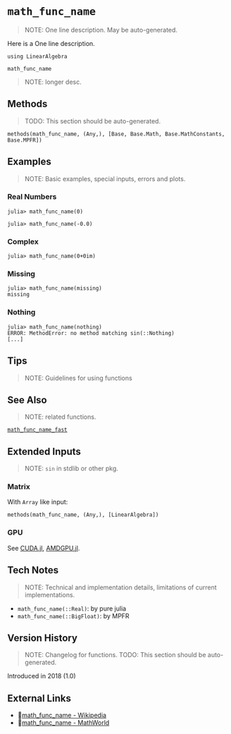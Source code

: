# `math_func_name`
> NOTE: One line description.
> May be auto-generated.

Here is a One line description.

```@setup repl_only
using LinearAlgebra
```
```@docs
math_func_name
```

> NOTE: longer desc.


## Methods
> TODO: This section should be auto-generated.

```@repl
methods(math_func_name, (Any,), [Base, Base.Math, Base.MathConstants, Base.MPFR])
```


## Examples
> NOTE: Basic examples, special inputs, errors and plots.

### Real Numbers
```jldoctest
julia> math_func_name(0)

julia> math_func_name(-0.0)
```

### Complex
```jldoctest
julia> math_func_name(0+0im)
```

### Missing
```jldoctest
julia> math_func_name(missing)
missing
```

### Nothing
```jldoctest
julia> math_func_name(nothing)
ERROR: MethodError: no method matching sin(::Nothing)
[...]
```


## Tips
> NOTE: Guidelines for using functions


## See Also
> NOTE: related functions.

[`math_func_name_fast`](@ref)


## Extended Inputs
> NOTE: `sin` in stdlib or other pkg.

### Matrix
With `Array` like input:
```@repl repl_only
methods(math_func_name, (Any,), [LinearAlgebra])
```

### GPU
See
[CUDA.jl](https://github.com/JuliaGPU/CUDA.jl),
[AMDGPU.jl](https://github.com/JuliaGPU/AMDGPU.jl).


## Tech Notes
> NOTE: Technical and implementation details,
> limitations of current implementations.

- `math_func_name(::Real)`: by pure julia
- `math_func_name(::BigFloat)`: by MPFR


## Version History
> NOTE: Changelog for functions.
> TODO: This section should be auto-generated.

Introduced in 2018 (1.0)


## External Links
- 🔗[math_func_name - Wikipedia](https://en.wikipedia.org/wiki/ )
- 🔗[math_func_name - MathWorld](https://mathworld.wolfram.com/ )
